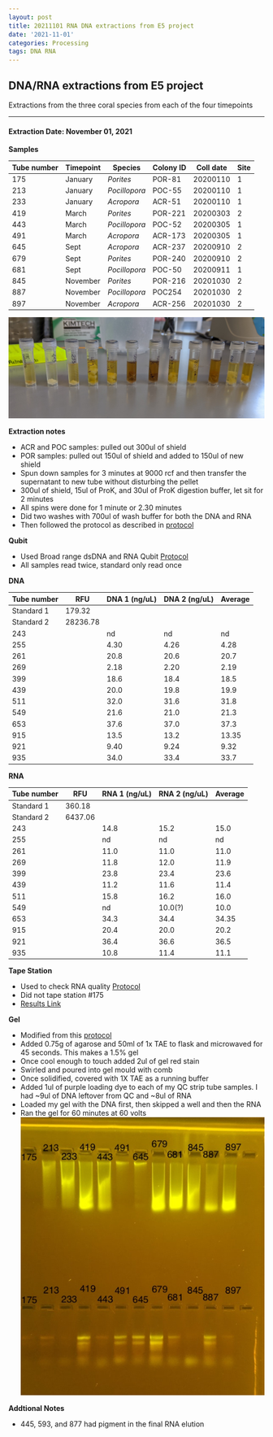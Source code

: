 ```yaml
---
layout: post
title: 20211101 RNA DNA extractions from E5 project
date: '2021-11-01'
categories: Processing
tags: DNA RNA
---
```


## DNA/RNA extractions from E5 project

Extractions from the three coral species from each of the four timepoints

---

#### Extraction Date: November 01, 2021 
**Samples**

| Tube number 	| Timepoint	   	| Species	    | Colony ID 	| Coll date		| Site       	|
|-------------	|------------	|-------------	|-------------	|-------------	|-------------	|
| 175		 	| January	 	| *Porites*		| POR-81      	| 20200110   	| 1				|
| 213			| January	 	| *Pocillopora*	| POC-55	    | 20200110		| 1				|
| 233		 	| January	  	| *Acropora*	| ACR-51    	| 20200110  	| 1				|
| 419		 	| March		 	| *Porites*		| POR-221    	| 20200303   	| 2				|
| 443			| March 		| *Pocillopora*	| POC-52	    | 20200305		| 1				|
| 491		 	| March	  		| *Acropora*	| ACR-173    	| 20200305  	| 1				|
| 645		 	| Sept		 	| *Acropora*	| ACR-237     	| 20200910   	| 2				|
| 679			| Sept	 		| *Porites*		| POR-240	    | 20200910		| 2				|
| 681		 	| Sept		  	| *Pocillopora*	| POC-50    	| 20200911  	| 1				|
| 845		 	| November	 	| *Porites*		| POR-216	   	| 20201030   	| 2				|
| 887			| November	 	| *Pocillopora*	| POC254	    | 20201030		| 2				|
| 897		 	| November	  	| *Acropora*	| ACR-256    	| 20201030  	| 2				|


![20211101_samples.jpg](https://github.com/Kterpis/Putnam_Lab_Notebook/blob/master/images/samples/20211101_samples.jpg?raw=true)


**Extraction notes**
 - ACR and POC samples: pulled out 300ul of shield
 - POR samples: pulled out 150ul of shield and added to 150ul of new shield 
 - Spun down samples for 3 minutes at 9000 rcf and then transfer the supernatant to new tube without disturbing the pellet
 - 300ul of shield, 15ul of ProK, and 30ul of ProK digestion buffer, let sit for 2 minutes
 - All spins were done for 1 minute or 2.30 minutes
 - Did two washes with 700ul of wash buffer for both the DNA and RNA
 - Then followed the protocol as described in [protocol](https://github.com/emmastrand/EmmaStrand_Notebook/blob/master/_posts/2019-05-31-Zymo-Duet-RNA-DNA-Extraction-Protocol.md)


**Qubit**
 - Used Broad range dsDNA and RNA Qubit [Protocol](https://meschedl.github.io/MESPutnam_Open_Lab_Notebook/Qubit-Protocol/)
 - All samples read twice, standard only read once
 
**DNA**

| Tube number 	| RFU		   	| DNA 1 (ng/uL) | DNA 2 (ng/uL) | Average     	|
|-------------	|------------	|-------------	|-------------	|-------------	|
| Standard 1  	| 179.32	 	| 		      	| 		      	|	         	|
| Standard 2 	| 28236.78	 	| 		    	| 		    	| 	        	|
| 243		 	|		     	| nd	     	| nd	     	| nd        	|
| 255		 	| 			   	| 4.30  	    | 4.26        	| 4.28			|
| 261		  	|		     	| 20.8 	      	| 20.6        	| 20.7       	|
| 269		 	| 			   	| 2.18       	| 2.20       	| 2.19     		|
| 399		  	|		     	| 18.6      	| 18.4         	| 18.5        	|
| 439		 	| 			   	| 20.0      	| 19.8	      	| 19.9       	|
| 511		  	|		     	| 32.0       	| 31.6        	| 31.8       	|
| 549		 	| 			   	| 21.6       	| 21.0         	| 21.3      	|
| 653		  	|		     	| 37.6  	    | 37.0         	| 37.3        	|
| 915		 	| 			   	| 13.5        	| 13.2        	| 13.35        	|
| 921		  	|		     	| 9.40      	| 9.24      	| 9.32       	|
| 935		 	| 			   	| 34.0       	| 33.4         	| 33.7       	|


**RNA**


| Tube number 	| RFU		   	| RNA 1 (ng/uL) | RNA 2 (ng/uL) | Average     	|
|-------------	|------------	|-------------	|-------------	|-------------	|
| Standard 1  	| 360.18	 	| 		      	| 		      	|	         	|
| Standard 2 	| 6437.06	 	| 		    	| 		    	| 	        	|
| 243		 	|		     	| 14.8	     	| 15.2	     	| 15.0        	|
| 255		 	| 			   	| nd	  	    | nd        	| nd			|
| 261		  	|		     	| 11.0	      	| 11.0        	| 11.0       	|
| 269		 	| 			   	| 11.8        	| 12.0       	| 11.9     		|
| 399		  	|		     	| 23.8      	| 23.4         	| 23.6        	|
| 439		 	| 			   	| 11.2      	| 11.6	      	| 11.4       	|
| 511		  	|		     	| 15.8       	| 16.2        	| 16.0       	|
| 549		 	| 			   	| nd	      	| 10.0(?)     	| 10.0      	|
| 653		  	|		     	| 34.3  	    | 34.4         	| 34.35        	|
| 915		 	| 			   	| 20.4        	| 20.0        	| 20.2        	|
| 921		  	|		     	| 36.4      	| 36.6      	| 36.5       	|
| 935		 	| 			   	| 10.8       	| 11.4         	| 11.1       	|


**Tape Station**
 - Used to check RNA quality [Protocol](https://meschedl.github.io/MESPutnam_Open_Lab_Notebook/RNA-TapeStation-Protocol/)
 - Did not tape station #175
  - [Results Link](https://github.com/Kterpis/Putnam_Lab_Notebook/blob/620b020d916b608f0bf5d23d06d73a08cef591c7/images/tape_station/2021-11-01%20-%2014.02.42.pdf)

**Gel**
 - Modified from this [protocol](https://meschedl.github.io/MESPutnam_Open_Lab_Notebook/Gel-Protocol/)
 - Added 0.75g of agarose and 50ml of 1x TAE to flask and microwaved for 45 seconds. This makes a 1.5% gel
 - Once cool enough to touch added 2ul of gel red stain
 - Swirled and poured into gel mould with comb
 - Once solidified, covered with 1X TAE as a running buffer
 - Added 1ul of purple loading dye to each of my QC strip tube samples. I had ~9ul of DNA leftover from QC and ~8ul of RNA
 - Loaded my gel with the DNA first, then skipped a well and then the RNA
 - Ran the gel for 60 minutes at 60 volts
 ![20211101_gel.jpg](https://github.com/Kterpis/Putnam_Lab_Notebook/blob/master/images/gels/20211101_gel.jpg?raw=true)
 
 **Addtional Notes**
  - 445, 593, and 877 had pigment in the final RNA elution


